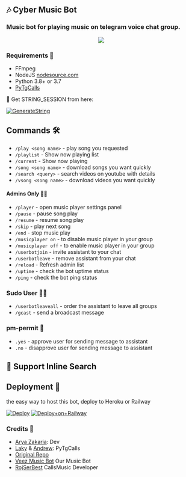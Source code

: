 <h2 align="centre">🎶 Cyber Music Bot</h2>

### Music bot for playing music on telegram voice chat group.

<p align="center">
  <img src="https://telegra.ph/file/bad69dc7929731b11e056.jpg">
</p>

<h3>Requirements 📝</h3>

- FFmpeg
- NodeJS [nodesource.com](https://nodesource.com/)
- Python 3.8+ or 3.7
- [PyTgCalls](https://github.com/pytgcalls/pytgcalls)

🧪 Get STRING_SESSION from here:

[![GenerateString](https://img.shields.io/badge/repl.it-generateString-yellowgreen)](https://replit.com/@levinalab/StringSession#main.py)


## Commands 🛠

- `/play <song name>` - play song you requested
- `/playlist` - Show now playing list
- `/current` - Show now playing
- `/song <song name>` - download songs you want quickly
- `/search <query>` - search videos on youtube with details
- `/vsong <song name>` - download videos you want quickly

#### Admins Only 👷‍♂️
- `/player` - open music player settings panel
- `/pause` - pause song play
- `/resume` - resume song play
- `/skip` - play next song
- `/end` - stop music play
- `/musicplayer on` - to disable music player in your group
- `/musicplayer off` - to enable music player in your group
- `/userbotjoin` - invite assistant to your chat
- `/userbotleave` - remove assistant from your chat
- `/reload` - Refresh admin list
- `/uptime` - check the bot uptime status
- `/ping` - check the bot ping status

### Sudo User 🧙‍♂️
- `/userbotleaveall` - order the assistant to leave all groups
- `/gcast` - send a broadcast message

### pm-permit 💬
- `.yes` - approve user for sending message to assistant
- `.no` - disapprove user for sending message to assistant

## 🔎 Support Inline Search

## Deployment 💜
the easy way to host this bot, deploy to Heroku or Railway

[![Deploy](https://www.herokucdn.com/deploy/button.svg)](https://heroku.com/deploy?template=https://github.com/aryazakaria01/CBMusicBot)
[![Deploy+on+Railway](https://railway.app/button.svg)](https://railway.app/new/template?template=https://github.com/aryazakaria01/CBMusicBot&envs=SESSION_NAME,BOT_TOKEN,BOT_USERNAME,BOT_NAME,GROUP_SUPPORT,ASSISTANT_NAME,BG_IMAGE,UPDATES_CHANNEL,API_ID,PMPERMIT,API_HASH,SUDO_USERS,DURATION_LIMIT)

### Credits 💖
- [Arya Zakaria](https://github.com/aryazakaria01): Dev
- [Laky](https://github.com/Laky-64) & [Andrew](https://github.com/AndrewLaneX): PyTgCalls
- [Original Repo](https://github.com/suprojects/CallsMusic)
- [Veez Music Bot](https://t.me/veezmusicbot) Our Music Bot
- [RojSerBest](https://github.com/rojserbest) CallsMusic Developer
